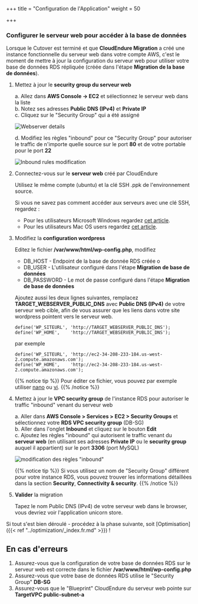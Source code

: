 +++
title = "Configuration de l'Application"
weight = 50

+++

### Configurer le serveur web pour accéder à la base de données

Lorsque le Cutover est terminé et que **CloudEndure Migration** a créé une instance fonctionnelle du serveur web dans votre compte AWS, c'est le moment de mettre à jour la configuration du serveur web pour utiliser votre base de données RDS répliquée (créée dans l'étape **Migration de la base de données**).


1. Mettez à jour le **security group du serveur web**

    a. Allez dans **AWS Console -> EC2** et sélectionnez le serveur web dans la liste   
    b. Notez ses adresses **Public DNS (IPv4)** et **Private IP**  
    c. Cliquez sur le "Security Group" qui a été assigné  

    ![Webserver details](/ce/webserver_details.png)

    d. Modifiez les règles "inbound" pour ce "Security Group" pour autoriser le traffic de n'importe quelle source sur le port **80** et de votre portable pour le port **22**     

    ![Inbound rules modification](/ce/edit_webserver_inbound_rules.png)

2. Connectez-vous sur le **serveur web** créé par CloudEndure  

    Utilisez le même compte (ubuntu) et la clé SSH .ppk de l'environnement source.

    Si vous ne savez pas comment accéder aux serveurs avec une clé SSH, regardez :
    - Pour les utilisateurs Microsoft Windows regardez <a href="https://docs.aws.amazon.com/AWSEC2/latest/UserGuide/putty.html" target="_blank" rel="noopener noreferrer">cet article</a>.  
    - Pour les utilisateurs Mac OS users regardez <a href="https://docs.aws.amazon.com/quickstarts/latest/vmlaunch/step-2-connect-to-instance.html#sshclient" target="_blank" rel="noopener noreferrer">cet article</a>.

3. Modifiez la **configuration wordpress**

    Editez le fichier **/var/www/html/wp-config.php**, modifiez
    - DB_HOST - Endpoint de la base de donnée RDS créée o
    - DB_USER - L'utilisateur configuré dans l'étape  **Migration de base de données**
    - DB_PASSWORD - Le mot de passe configuré dans l'étape  **Migration de base de données**
    
    Ajoutez aussi les deux lignes suivantes, remplacez **TARGET_WEBSERVER_PUBLIC_DNS** avec **Public DNS (IPv4)** de votre serveur web cible, afin de vous assurer que les liens dans votre site wordpress pointent vers le serveur web. 
              
    ```
    define('WP_SITEURL', 'http://TARGET_WEBSERVER_PUBLIC_DNS');        
    define('WP_HOME',    'http://TARGET_WEBSERVER_PUBLIC_DNS');
    ```
    
    par exemple
    ```
    define('WP_SITEURL', 'http://ec2-34-208-233-184.us-west-2.compute.amazonaws.com');
    define('WP_HOME',    'http://ec2-34-208-233-184.us-west-2.compute.amazonaws.com');
   ```

    {{% notice tip %}}
Pour éditer ce fichier, vous pouvez par exemple utiliser <a href="https://www.howtoforge.com/linux-nano-command/" target="_blank" rel="noopener noreferrer">nano</a> ou <a href="https://www.washington.edu/computing/unix/vi.html" target="_blank" rel="noopener noreferrer">vi</a>.
{{% /notice %}}     

4. Mettez à jour le **VPC security group** de l'instance RDS pour autoriser le traffic "inbound" venant du serveur web

    a. Aller dans **AWS Console > Services > EC2 > Security Groups** et sélectionnez votre **RDS VPC security group** (DB-SG)  
    b. Aller dans l'onglet **Inbound** et cliquez sur le bouton **Edit**  
    c. Ajoutez les règles "inbound" qui autorisent le traffic venant du **serveur web** (en utilisant ses adresses **Private IP** ou le **security group** auquel il appartient) sur le port **3306** (port MySQL)
    
    ![modification des règles "inbound"](/ce/database_update_security_group.png)

    {{% notice tip %}}
Si vous utilisez un nom de  "Security Group" différent pour votre instance RDS, vous pouvez trouver les informations détaillées dans la section **Security**, **Connectivity & security**.
{{% /notice %}}     
    

5. **Valider** la migration

    Tapez le nom Public DNS (IPv4) de votre serveur web dans le browser, vous devriez voir l'application  unicorn store.

Si tout s'est bien déroulé - procédez à la phase suivante, soit [Optimisation]({{< ref "../optimization/_index.fr.md" >}}) !

## En cas d'erreurs

1. Assurez-vous que la configuration de votre base de données RDS sur le serveur web est correcte dans le fichier **/var/www/html/wp-config.php**
2. Assurez-vous que votre base de données RDS utilise le "Security Group" **DB-SG**
3. Assurez-vous que le "Blueprint" CloudEndure du serveur web pointe sur **TargetVPC public-subnet-a**
